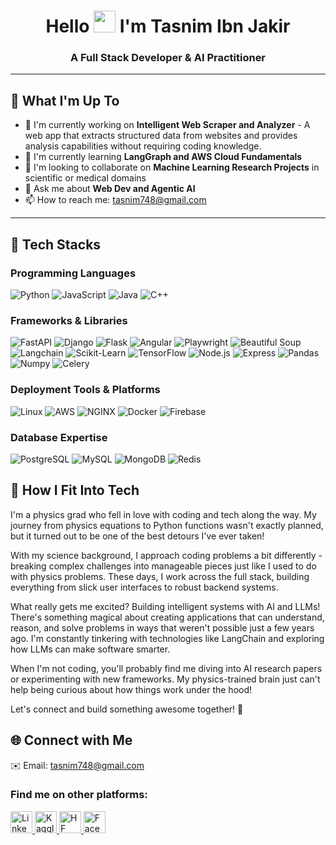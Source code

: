 ### 
<div id="header" align="center">    
<h1>Hello <img src="https://raw.githubusercontent.com/MartinHeinz/MartinHeinz/master/wave.gif" height="35"> I'm Tasnim Ibn Jakir</h1>
<h3>A Full Stack Developer & AI Practitioner</h3>
</div>

---

## 🚀 What I'm Up To
- 🔭 I'm currently working on **Intelligent Web Scraper and Analyzer** - A web app that extracts structured data from websites and provides analysis capabilities without requiring coding knowledge.
- 🌱 I'm currently learning **LangGraph and AWS Cloud Fundamentals**
- 👯 I'm looking to collaborate on **Machine Learning Research Projects** in scientific or medical domains
- 💬 Ask me about **Web Dev and Agentic AI**
- 📫 How to reach me: tasnim748@gmail.com

---

## 🧰 Tech Stacks
<div>
  <h3>Programming Languages</h3>
  <p>
    <img src="https://img.shields.io/badge/Python-3776AB?style=for-the-badge&logo=python&logoColor=white" alt="Python" />
    <img src="https://img.shields.io/badge/JavaScript-F7DF1E?style=for-the-badge&logo=javascript&logoColor=black" alt="JavaScript" />
    <img src="https://img.shields.io/badge/Java-ED8B00?style=for-the-badge&logo=java&logoColor=white" alt="Java" />
    <img src="https://img.shields.io/badge/C++-00599C?style=for-the-badge&logo=cplusplus&logoColor=white" alt="C++" />
  </p>
</div>

<div>
  <h3>Frameworks & Libraries</h3>
  <p>
    <img src="https://img.shields.io/badge/FastAPI-009688?style=for-the-badge&logo=fastapi&logoColor=white" alt="FastAPI" />
    <img src="https://img.shields.io/badge/Django-092E20?style=for-the-badge&logo=django&logoColor=white" alt="Django" />
    <img src="https://img.shields.io/badge/Flask-000000?style=for-the-badge&logo=flask&logoColor=white" alt="Flask" />
    <img src="https://img.shields.io/badge/Angular-DD0031?style=for-the-badge&logo=angular&logoColor=white" alt="Angular" />
    <img src="https://img.shields.io/badge/Playwright-45ba4b?style=for-the-badge&logo=playwright&logoColor=white" alt="Playwright" />
    <img src="https://img.shields.io/badge/Beautiful_Soup-3776AB?style=for-the-badge" alt="Beautiful Soup" />
    <img src="https://img.shields.io/badge/Langchain-3178C6?style=for-the-badge" alt="Langchain" />
    <img src="https://img.shields.io/badge/ScikitLearn-F7931E?style=for-the-badge&logo=scikit-learn&logoColor=white" alt="Scikit-Learn" />
    <img src="https://img.shields.io/badge/TensorFlow-FF6F00?style=for-the-badge&logo=tensorflow&logoColor=white" alt="TensorFlow" />
    <img src="https://img.shields.io/badge/Node.js-339933?style=for-the-badge&logo=nodedotjs&logoColor=white" alt="Node.js" />
    <img src="https://img.shields.io/badge/Express-000000?style=for-the-badge&logo=express&logoColor=white" alt="Express" />
    <img src="https://img.shields.io/badge/Pandas-150458?style=for-the-badge&logo=pandas&logoColor=white" alt="Pandas" />
    <img src="https://img.shields.io/badge/NumPy-013243?style=for-the-badge&logo=numpy&logoColor=white" alt="Numpy" />
    <img src="https://img.shields.io/badge/Celery-37814A?style=for-the-badge&logo=celery&logoColor=white" alt="Celery" />
  </p>
</div>

<div>
  <h3>Deployment Tools & Platforms</h3>
  <p>
    <img src="https://img.shields.io/badge/Linux-FCC624?style=for-the-badge&logo=linux&logoColor=black" alt="Linux" />
    <img src="https://img.shields.io/badge/AWS-232F3E?style=for-the-badge&logo=amazon-aws&logoColor=white" alt="AWS" />
    <img src="https://img.shields.io/badge/NGINX-009639?style=for-the-badge&logo=nginx&logoColor=white" alt="NGINX" />
    <img src="https://img.shields.io/badge/Docker-2496ED?style=for-the-badge&logo=docker&logoColor=white" alt="Docker" />
    <img src="https://img.shields.io/badge/Firebase-FFCA28?style=for-the-badge&logo=firebase&logoColor=black" alt="Firebase" />
  </p>
</div>

<div>
  <h3>Database Expertise</h3>
  <p>
    <img src="https://img.shields.io/badge/PostgreSQL-316192?style=for-the-badge&logo=postgresql&logoColor=white" alt="PostgreSQL" />
    <img src="https://img.shields.io/badge/MySQL-4479A1?style=for-the-badge&logo=mysql&logoColor=white" alt="MySQL" />
    <img src="https://img.shields.io/badge/MongoDB-47A248?style=for-the-badge&logo=mongodb&logoColor=white" alt="MongoDB" />
    <img src="https://img.shields.io/badge/Redis-DC382D?style=for-the-badge&logo=redis&logoColor=white" alt="Redis" />
  </p>
</div>


## 🧩 How I Fit Into Tech

I'm a physics grad who fell in love with coding and tech along the way. My journey from physics equations to Python functions wasn't exactly planned, but it turned out to be one of the best detours I've ever taken!

With my science background, I approach coding problems a bit differently - breaking complex challenges into manageable pieces just like I used to do with physics problems. These days, I work across the full stack, building everything from slick user interfaces to robust backend systems.

What really gets me excited? Building intelligent systems with AI and LLMs! There's something magical about creating applications that can understand, reason, and solve problems in ways that weren't possible just a few years ago. I'm constantly tinkering with technologies like LangChain and exploring how LLMs can make software smarter.

When I'm not coding, you'll probably find me diving into AI research papers or experimenting with new frameworks. My physics-trained brain just can't help being curious about how things work under the hood!

Let's connect and build something awesome together! 🚀

## 🌐 Connect with Me
✉️ Email: tasnim748@gmail.com
### Find me on other platforms:
<div>
<a href="https://www.linkedin.com/in/tasnimibnjakir" target="_blank">
    <img src="https://cdn.jsdelivr.net/gh/devicons/devicon/icons/linkedin/linkedin-original.svg" width="35px" height="35px" alt="LinkedIn Badge"/>
</a>
<a href="https://www.kaggle.com/tasnimjakir" target="_blank">
    <img src="https://cdn.jsdelivr.net/gh/devicons/devicon/icons/kaggle/kaggle-original.svg" width="35px" height="35px" alt="Kaggle Badge"/>
</a>
<a href="https://huggingface.co/tasnim748" target="_blank">
    <img src="https://huggingface.co/front/assets/huggingface_logo-noborder.svg" width="35px" height="35px" alt="HF Badge"/>
</a>
<a href="https://www.facebook.com/tasnim.i.jakir" target="_blank">
    <img src="https://cdn.jsdelivr.net/gh/devicons/devicon/icons/facebook/facebook-original.svg" width="35px" height="35px" alt="Facebook Badge"/>
</a>
</div>
